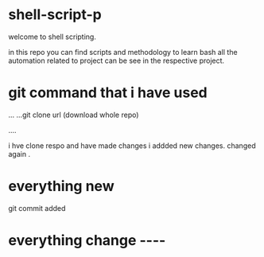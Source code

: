 # shell-script-p

welcome to shell scripting.

in this repo you can find scripts and methodology to learn bash
all the automation related to project can be see in the respective project.







# git command that i have used

... ...git clone url (download whole repo)

....

i hve clone respo and have made changes
i addded new changes.
changed again .

# everything new
git commit added

# everything change ----
